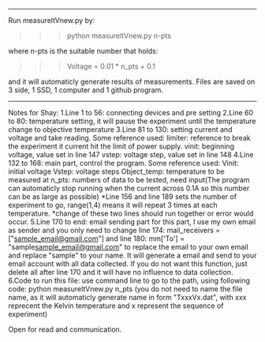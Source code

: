 ------
Run measureltVnew.py by:

>>> python measureltVnew.py n-pts
>>> 
where n-pts is the suitable number that holds:

>>> Voltage = 0.01 * n_pts + 0.1

and it will automaticly generate results of measurements.
Files are saved on 3 side, 1 SSD, 1 computer and 1 github program.

------
Notes for Shay:
1.Line 1 to 56: connecting devices and pre setting
2.Line 60 to 80: temperature setting, it will pause the experiment until the temperature change to objective temperature
3.Line 81 to 130: setting current and voltage and take reading. Some reference used:
	limiter: reference to break the experiment it current hit the limit of power supply.
	vinit: beginning voltage, value set in line 147
	vstep: voltage step, value set in line 148
4.Line 132 to 168: main part, control the program. Some reference used:
	Vinit: initial voltage
	Vstep: voltage steps
	Object_temp: temperature to be measured at
	n_pts: numbers of data to be tested, need input(The program can automaticly stop running when the current across 0.1A so this number can be as large as possible)
	*Line 156 and line 189 sets the number of experiment to go, range(1,4) means it will repeat 3 times at each temperature.
	*change of these two lines should run together or error would occur. 
5.Line 170 to end: email sending part
	for this part, I use my own email as sender and you only need to change line 174:
		mail_receivers = ["sample_email@gmail.com"]
	and line 180:
		mm['To'] = "sample<sample_email@gmail.com>"
	to replace the email to your own email and replace "sample" to your name. It will generate a email and send to your email account with all data collected.
	If you do not want this function, just delete all after line 170 and it will have no influence to data collection.
6.Code to run this file:
	use command line to go to the path, using following code:
		python measureltVnew.py n_pts
	(you do not need to name the file name, as it will automaticly generate name in form "TxxxVx.dat", with xxx reprecent the Kelvin temperature and x represent the sequence of experiment)


Open for read and communication.
